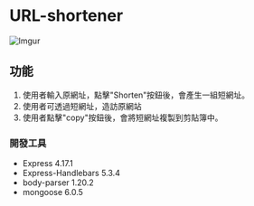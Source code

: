 # URL-shortener
![Imgur](https://imgur.com/21HM6gd)
## 功能
1. 使用者輸入原網址，點擊"Shorten"按鈕後，會產生一組短網址。
2. 使用者可透過短網址，造訪原網站
3. 使用者點擊"copy"按鈕後，會將短網址複製到剪貼簿中。

### 開發工具
- Express 4.17.1
- Express-Handlebars 5.3.4
- body-parser 1.20.2
- mongoose 6.0.5

